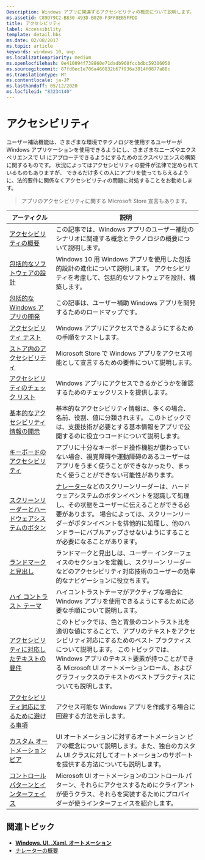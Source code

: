 ```yaml
---
Description: Windows アプリに関連するアクセシビリティの概念について説明します。
ms.assetid: C89D79C2-B830-493D-B020-F3FF8EB5FFDD
title: アクセシビリティ
label: Accessibility
template: detail.hbs
ms.date: 02/08/2017
ms.topic: article
keywords: windows 10, uwp
ms.localizationpriority: medium
ms.openlocfilehash: 0e410094f738860e71dadb960fccbdbc59306050
ms.sourcegitcommit: 87fd0ec1e706a460832b67f936a3014f0877a88c
ms.translationtype: MT
ms.contentlocale: ja-JP
ms.lasthandoff: 05/12/2020
ms.locfileid: "83234140"
---
```

# <a name="accessibility"></a>アクセシビリティ  

ユーザー補助機能は、さまざまな環境でテクノロジを使用するユーザーが Windows アプリケーションを使用できるようにし、さまざまなニーズやエクスペリエンスで UI にアプローチできるようにするためのエクスペリエンスの構築に関するものです。 状況によってはアクセシビリティの要件が法律で定められているものもありますが、 できるだけ多くの人にアプリを使ってもらえるように、法的要件に関係なくアクセシビリティの問題に対処することをお勧めします。

> アプリのアクセシビリティに関する Microsoft Store 宣言もあります。

| アーティクル | 説明 |
|---------|-------------|
| [アクセシビリティの概要](accessibility-overview.md) | この記事では、Windows アプリのユーザー補助のシナリオに関連する概念とテクノロジの概要について説明します。 |
| [包括的なソフトウェアの設計](designing-inclusive-software.md) | Windows 10 用 Windows アプリを使用した包括的設計の進化について説明します。  アクセシビリティを考慮して、包括的なソフトウェアを設計、構築します。 |
| [包括的な Windows アプリの開発](developing-inclusive-windows-apps.md) | この記事は、ユーザー補助 Windows アプリを開発するためのロードマップです。 |
| [アクセシビリティ テスト](accessibility-testing.md) | Windows アプリにアクセスできるようにするための手順をテストします。 |
| [ストア内のアクセシビリティ](accessibility-in-the-store.md) | Microsoft Store で Windows アプリをアクセス可能として宣言するための要件について説明します。 |
| [アクセシビリティのチェック リスト](accessibility-checklist.md) | Windows アプリにアクセスできるかどうかを確認するためのチェックリストを提供します。 |
| [基本的なアクセシビリティ情報の開示](basic-accessibility-information.md) | 基本的なアクセシビリティ情報は、多くの場合、名前、役割、値に分類されます。 このトピックでは、支援技術が必要とする基本情報をアプリで公開するのに役立つコードについて説明します。 |
| [キーボードのアクセシビリティ](keyboard-accessibility.md) | アプリに十分なキーボード操作機能が備わっていない場合、視覚障碍や運動障碍のあるユーザーはアプリをうまく使うことができなかったり、まったく使うことができない可能性があります。 |
| [スクリーンリーダーとハードウェアシステムのボタン](system-button-narration.md) | [ナレーター](https://support.microsoft.com/en-us/help/22798/windows-10-complete-guide-to-narrator)などのスクリーンリーダーは、ハードウェアシステムのボタンイベントを認識して処理し、その状態をユーザーに伝えることができる必要があります。 場合によっては、スクリーンリーダーがボタンイベントを排他的に処理し、他のハンドラーにバブルアップさせないようにすることが必要になることがあります。 |
| [ランドマークと見出し](landmarks-and-headings.md) | ランドマークと見出しは、ユーザー インターフェイスのセクションを定義し、スクリーン リーダーなどのアクセシビリティ対応技術のユーザーの効率的なナビゲーションに役立ちます。 |
| [ハイ コントラスト テーマ](high-contrast-themes.md) | ハイコントラストテーマがアクティブな場合に Windows アプリを使用できるようにするために必要な手順について説明します。 |
| [アクセシビリティに対応したテキストの要件](accessible-text-requirements.md) | このトピックでは、色と背景のコントラスト比を適切な値にすることで、アプリのテキストをアクセシビリティ対応にするためのベスト プラクティスについて説明します。 このトピックでは、Windows アプリのテキスト要素が持つことができる Microsoft UI オートメーションロール、およびグラフィックスのテキストのベストプラクティスについても説明します。 |
| [アクセシビリティ対応にするために避ける事項](practices-to-avoid.md) | アクセス可能な Windows アプリを作成する場合に回避する方法を示します。 |
| [カスタム オートメーション ピア](custom-automation-peers.md) | UI オートメーションに対するオートメーション ピアの概念について説明します。また、独自のカスタム UI クラスに対してオートメーションのサポートを提供する方法についても説明します。 |
| [コントロール パターンとインターフェイス](control-patterns-and-interfaces.md) | Microsoft UI オートメーションのコントロール パターン、それらにアクセスするためにクライアントが使うクラス、それらを実装するためにプロバイダーが使うインターフェイスを紹介します。 |

## <a name="related-topics"></a>関連トピック  
* [**Windows. UI. .Xaml. オートメーション**](https://docs.microsoft.com/uwp/api/Windows.UI.Xaml.Automation) 
* [ナレーターの概要](https://support.microsoft.com/help/22798/windows-10-complete-guide-to-narrator)

